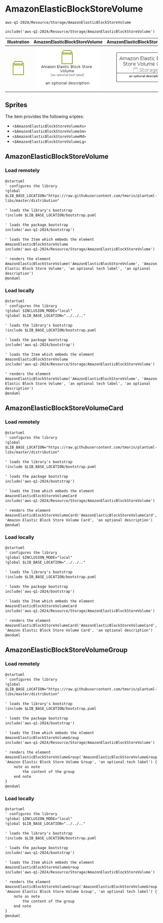 # AmazonElasticBlockStoreVolume


```text
aws-q1-2024/Resource/Storage/AmazonElasticBlockStoreVolume
```

```text
include('aws-q1-2024/Resource/Storage/AmazonElasticBlockStoreVolume')
```



| Illustration | AmazonElasticBlockStoreVolume | AmazonElasticBlockStoreVolumeCard | AmazonElasticBlockStoreVolumeGroup |
| :---: | :---: | :---: | :---: |
| ![illustration for Illustration](../../../aws-q1-2024/Resource/Storage/AmazonElasticBlockStoreVolume.png) | ![illustration for AmazonElasticBlockStoreVolume](../../../aws-q1-2024/Resource/Storage/AmazonElasticBlockStoreVolume.Local.png) | ![illustration for AmazonElasticBlockStoreVolumeCard](../../../aws-q1-2024/Resource/Storage/AmazonElasticBlockStoreVolumeCard.Local.png) | ![illustration for AmazonElasticBlockStoreVolumeGroup](../../../aws-q1-2024/Resource/Storage/AmazonElasticBlockStoreVolumeGroup.Local.png) |



## Sprites
The item provides the following sriptes:

- `<$AmazonElasticBlockStoreVolumeXs>`
- `<$AmazonElasticBlockStoreVolumeSm>`
- `<$AmazonElasticBlockStoreVolumeMd>`
- `<$AmazonElasticBlockStoreVolumeLg>`





## AmazonElasticBlockStoreVolume

### Load remotely
```plantuml
@startuml
' configures the library
!global $LIB_BASE_LOCATION="https://raw.githubusercontent.com/tmorin/plantuml-libs/master/distribution"

' loads the library's bootstrap
!include $LIB_BASE_LOCATION/bootstrap.puml

' loads the package bootstrap
include('aws-q1-2024/bootstrap')

' loads the Item which embeds the element AmazonElasticBlockStoreVolume
include('aws-q1-2024/Resource/Storage/AmazonElasticBlockStoreVolume')

' renders the element
AmazonElasticBlockStoreVolume('AmazonElasticBlockStoreVolume', 'Amazon Elastic Block Store Volume', 'an optional tech label', 'an optional description')
@enduml
```

### Load locally
```plantuml
@startuml
' configures the library
!global $INCLUSION_MODE="local"
!global $LIB_BASE_LOCATION="../../.."

' loads the library's bootstrap
!include $LIB_BASE_LOCATION/bootstrap.puml

' loads the package bootstrap
include('aws-q1-2024/bootstrap')

' loads the Item which embeds the element AmazonElasticBlockStoreVolume
include('aws-q1-2024/Resource/Storage/AmazonElasticBlockStoreVolume')

' renders the element
AmazonElasticBlockStoreVolume('AmazonElasticBlockStoreVolume', 'Amazon Elastic Block Store Volume', 'an optional tech label', 'an optional description')
@enduml
```

## AmazonElasticBlockStoreVolumeCard

### Load remotely
```plantuml
@startuml
' configures the library
!global $LIB_BASE_LOCATION="https://raw.githubusercontent.com/tmorin/plantuml-libs/master/distribution"

' loads the library's bootstrap
!include $LIB_BASE_LOCATION/bootstrap.puml

' loads the package bootstrap
include('aws-q1-2024/bootstrap')

' loads the Item which embeds the element AmazonElasticBlockStoreVolumeCard
include('aws-q1-2024/Resource/Storage/AmazonElasticBlockStoreVolume')

' renders the element
AmazonElasticBlockStoreVolumeCard('AmazonElasticBlockStoreVolumeCard', 'Amazon Elastic Block Store Volume Card', 'an optional description')
@enduml
```

### Load locally
```plantuml
@startuml
' configures the library
!global $INCLUSION_MODE="local"
!global $LIB_BASE_LOCATION="../../.."

' loads the library's bootstrap
!include $LIB_BASE_LOCATION/bootstrap.puml

' loads the package bootstrap
include('aws-q1-2024/bootstrap')

' loads the Item which embeds the element AmazonElasticBlockStoreVolumeCard
include('aws-q1-2024/Resource/Storage/AmazonElasticBlockStoreVolume')

' renders the element
AmazonElasticBlockStoreVolumeCard('AmazonElasticBlockStoreVolumeCard', 'Amazon Elastic Block Store Volume Card', 'an optional description')
@enduml
```

## AmazonElasticBlockStoreVolumeGroup

### Load remotely
```plantuml
@startuml
' configures the library
!global $LIB_BASE_LOCATION="https://raw.githubusercontent.com/tmorin/plantuml-libs/master/distribution"

' loads the library's bootstrap
!include $LIB_BASE_LOCATION/bootstrap.puml

' loads the package bootstrap
include('aws-q1-2024/bootstrap')

' loads the Item which embeds the element AmazonElasticBlockStoreVolumeGroup
include('aws-q1-2024/Resource/Storage/AmazonElasticBlockStoreVolume')

' renders the element
AmazonElasticBlockStoreVolumeGroup('AmazonElasticBlockStoreVolumeGroup', 'Amazon Elastic Block Store Volume Group', 'an optional tech label') {
    note as note
        the content of the group
    end note
}
@enduml
```

### Load locally
```plantuml
@startuml
' configures the library
!global $INCLUSION_MODE="local"
!global $LIB_BASE_LOCATION="../../.."

' loads the library's bootstrap
!include $LIB_BASE_LOCATION/bootstrap.puml

' loads the package bootstrap
include('aws-q1-2024/bootstrap')

' loads the Item which embeds the element AmazonElasticBlockStoreVolumeGroup
include('aws-q1-2024/Resource/Storage/AmazonElasticBlockStoreVolume')

' renders the element
AmazonElasticBlockStoreVolumeGroup('AmazonElasticBlockStoreVolumeGroup', 'Amazon Elastic Block Store Volume Group', 'an optional tech label') {
    note as note
        the content of the group
    end note
}
@enduml
```

